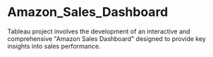 # Amazon_Sales_Dashboard
Tableau project involves the development of an interactive and comprehensive "Amazon Sales Dashboard" designed to provide key insights into sales performance.
